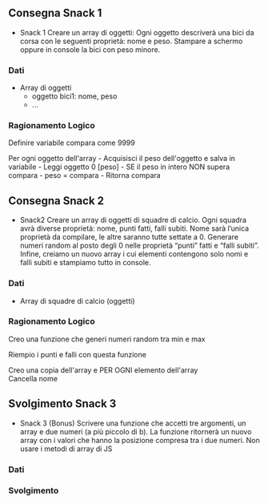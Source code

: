 ## Consegna Snack 1

- Snack 1
Creare un array di oggetti:
Ogni oggetto descriverà una bici da corsa con le seguenti proprietà: nome e peso.
Stampare a schermo oppure in console la bici con peso minore.



### Dati

- Array di oggetti
    - oggetto bici1: nome, peso
    - ...

### Ragionamento Logico

Definire variabile compara come 9999

Per ogni oggetto dell'array
    - Acquisisci il peso dell'oggetto e salva in variabile
        - Leggi oggetto 0 [peso]
    - SE il peso in intero NON supera compara
        - peso = compara
    - Ritorna compara

## Consegna Snack 2

- Snack2
Creare un array di oggetti di squadre di calcio.
 Ogni squadra avrà diverse proprietà: nome, punti fatti, falli subiti.
Nome sarà l’unica proprietà da compilare, le altre saranno tutte settate a 0.
Generare numeri random al posto degli 0 nelle proprietà “punti” fatti e “falli subiti”.
Infine, creiamo un nuovo array i cui elementi contengono solo nomi e falli subiti e stampiamo tutto in console.


### Dati

- Array di squadre di calcio (oggetti)

### Ragionamento Logico

Creo una funzione che generi numeri random tra min e max

Riempio i punti e falli con questa funzione

Creo una copia dell'array e
    PER OGNI elemento dell'array    
        Cancella nome 


## Svolgimento Snack 3

- Snack 3 (Bonus)
Scrivere una funzione che accetti tre argomenti, un array e due numeri (a più piccolo di b).
La funzione ritornerà un nuovo array con i valori che hanno la posizione compresa tra i due numeri. Non usare i metodi di array di JS

### Dati

### Svolgimento

